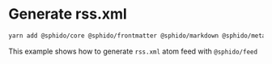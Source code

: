 # Generate rss.xml

```bash
yarn add @sphido/core @sphido/frontmatter @sphido/markdown @sphido/meta @sphido/feed fs-extra globby
```

This example shows how to generate `rss.xml` atom feed with `@sphido/feed`